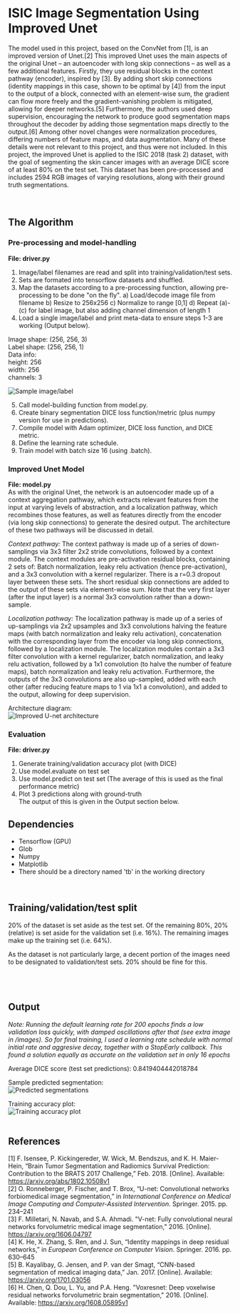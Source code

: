 # ISIC Image Segmentation Using Improved Unet

The model used in this project, based on the ConvNet from [1], is an improved version of Unet.[2] 
This improved Unet uses the main aspects of the original Unet – an autoencoder with long skip connections – 
as well as a few additional features. Firstly, they use residual blocks in the context pathway (encoder), 
inspired by [3]. By adding short skip connections (identity mappings in this case, shown to be optimal by [4]) 
from the input to the output of a block, connected with an element-wise sum, the gradient can flow more 
freely and the gradient-vanishing problem is mitigated, allowing for deeper networks.[5] Furthermore, the 
authors used deep supervision, encouraging the network to produce good segmentation maps throughout the 
decoder by adding those segmentation maps directly to the output.[6] Among other novel changes were 
normalization procedures, differing numbers of feature maps, and data augmentation. Many of these details 
were not relevant to this project, and thus were not included. In this project, the improved Unet is applied 
to the ISIC 2018 (task 2) dataset, with the goal of segmenting the skin cancer images with an average DICE 
score of at least 80% on the test set. This dataset has been pre-processed and includes 2594 RGB images of 
varying resolutions, along with their ground truth segmentations.
<br/>
<br/>
<br/>
## The Algorithm
### Pre-processing and model-handling
**File: driver.py**
1. Image/label filenames are read and split into training/validation/test sets.
2. Sets are formated into tensorflow datasets and shuffled.
3. Map the datasets according to a pre-processing function, allowing pre-processing to be done "on the fly".
	a) Load/decode image file from filename
	b) Resize to 256x256
	c) Normalize to range [0,1]
	d) Repeat (a)-(c) for label image, but also adding channel dimension of length 1
4. Load a single image/label and print meta-data to ensure steps 1-3 are working (Output below).  

Image shape:  (256, 256, 3)  
Label shape:  (256, 256, 1)  
Data info:  
height: 256  
width: 256  
channels: 3

![Sample image/label](/recognition/ISIC_segmentation_43939862/images/image_label_example.png)


5. Call model-building function from model.py.
6. Create binary segmentation DICE loss function/metric (plus numpy version for use in predictions).
7. Compile model with Adam optimizer, DICE loss function, and DICE metric.
8. Define the learning rate schedule.
9. Train model with batch size 16 (using .batch).

### Improved Unet Model
**File: model.py**  
As with the original Unet, the network is an autoencoder made up of a context aggregation pathway, 
which extracts relevant features from the input at varying levels of abstraction, and a localization pathway, 
which recombines those features, as well as features directly from the encoder (via long skip connections) 
to generate the desired output. The architecture of these two pathways will be discussed in detail.

*Context pathway:*
The context pathway is made up of a series of down-samplings via 3x3 filter 2x2 stride convolutions, 
followed by a context module. The context modules are pre-activation residual blocks, containing 2 sets of: 
Batch normalization, leaky relu activation (hence pre-activation), and a 3x3 convolution with a kernel regularizer. 
There is a r=0.3 dropout layer between these sets. The short residual skip connections are added to the output 
of these sets via element-wise sum. Note that the very first layer (after the input layer) is a normal 3x3 
convolution rather than a down-sample.

*Localization pathway:*
The localization pathway is made up of a series of up-samplings via 2x2 upsamples and 3x3 convolutions halving the feature maps (with batch
normalization and leaky relu activation), concatenation with the corresponding layer from the encoder via long skip connections, 
followed by a localization module. The localization modules contain a 3x3 filter convolution with a kernel regularizer, 
batch normalization, and leaky relu activation, followed by a 1x1 convolution (to halve the number of feature maps), 
batch normalization and leaky relu activation. Furthermore, the outputs of the 3x3 convolutions are also up-sampled, 
added with each other (after reducing feature maps to 1 via 1x1 a convolution), and added to the output, 
allowing for deep supervision.

Architecture diagram:  
![Improved U-net architecture](/recognition/ISIC_segmentation_43939862/images/architecture.png)

### Evaluation
**File: driver.py**
1. Generate training/validation accuracy plot (with DICE)
2. Use model.evaluate on test set
3. Use model.predict on test set (The average of this is used as the final performance metric)
4. Plot 3 predictions along with ground-truth  
The output of this is given in the Output section below.

## Dependencies
- Tensorflow (GPU)
- Glob
- Numpy
- Matplotlib  
- There should be a directory named 'tb' in the working directory
<br/>

## Training/validation/test split
20% of the dataset is set aside as the test set.
Of the remaining 80%, 20% (relative) is set aside for the validation set (i.e. 16%).
The remaining images make up the training set (i.e. 64%).

As the dataset is not particularly large, a decent portion of the images need to be designated to validation/test sets. 20% should be fine for this.
<br/>
<br/>
<br/>
<br/>

## Output
*Note: Running the default learning rate for 200 epochs finds a low validation loss quickly, with damped oscillations after that (see extra image in /images). So for final training, 
I used a learning rate schedule with normal initial rate and aggresive decay, together with a StopEarly callback. This found a solution equally as accurate on the validation set in only 16 epochs*

Average DICE score (test set predictions): 0.8419404442018784 

Sample predicted segmentation:  
![Predicted segmentations](/recognition/ISIC_segmentation_43939862/images/predictions.png)

Training accuracy plot:  
![Training accuracy plot](/recognition/ISIC_segmentation_43939862/images/training_plot.png)
<br/>
<br/>

## References
[1] F. Isensee, P. Kickingereder, W. Wick, M. Bendszus, and K. H. Maier-Hein, “Brain Tumor Segmentation and Radiomics Survival Prediction: Contribution to the BRATS 2017 Challenge,” Feb. 2018. [Online]. Available: https://arxiv.org/abs/1802.10508v1  
[2] O.  Ronneberger,  P.  Fischer,  and  T.  Brox,  “U-net:  Convolutional  networks  forbiomedical  image  segmentation,”  in *International  Conference  on  Medical  Image Computing and Computer-Assisted Intervention*. Springer. 2015. pp. 234–241  
[3] F. Milletari,  N. Navab,  and S.A. Ahmadi. "V-net:  Fully convolutional neural networks forvolumetric medical image segmentation," 2016. [Online].  https://arxiv.org/1606.04797  
[4] K. He, X. Zhang, S. Ren, and J. Sun, “Identity  mappings  in  deep  residual  networks,” in *European  Conference  on  Computer  Vision*. Springer. 2016. pp. 630–645  
[5] B. Kayalibay, G. Jensen, and P. van der Smagt, “CNN-based  segmentation  of medical imaging data,” Jan. 2017. [Online]. Available: https://arxiv.org/1701.03056  
[6] H. Chen, Q. Dou, L. Yu, and P.A. Heng. "Voxresnet:  Deep voxelwise residual networks forvolumetric brain segmentation," 2016. [Online]. Available: https://arxiv.org/1608.05895v1
